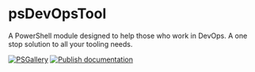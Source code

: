 # psDevOpsTool

A PowerShell module designed to help those who work in DevOps. A one stop solution to all your tooling needs.

[![PSGallery](https://github.com/roberthstrand/psDevOpsTool/actions/workflows/psgallery.yml/badge.svg)](https://github.com/roberthstrand/psDevOpsTool/actions/workflows/psgallery.yml) [![Publish documentation](https://github.com/roberthstrand/psDevOpsTool/actions/workflows/mkdocs.yml/badge.svg)](https://github.com/roberthstrand/psDevOpsTool/actions/workflows/mkdocs.yml)
